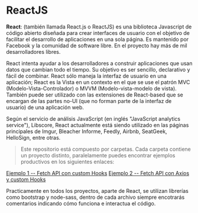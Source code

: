 # ReactJS

**React**: (también llamada React.js o ReactJS) es una biblioteca Javascript de código abierto diseñada para crear interfaces de usuario con el objetivo de facilitar el desarrollo de aplicaciones en una sola página. Es mantenido por Facebook y la comunidad de software libre. En el proyecto hay más de mil desarrolladores libres.

React intenta ayudar a los desarrolladores a construir aplicaciones que usan datos que cambian todo el tiempo. Su objetivo es ser sencillo, declarativo y fácil de combinar. React sólo maneja la interfaz de usuario en una aplicación; React es la Vista en un contexto en el que se use el patrón MVC (Modelo-Vista-Controlador) o MVVM (Modelo-vista-modelo de vista). También puede ser utilizado con las extensiones de React-based que se encargan de las partes no-UI (que no forman parte de la interfaz de usuario) de una aplicación web.

Según el servicio de análisis JavaScript (en inglés "JavaScript analytics service"), Libscore, React actualmente está siendo utilizado en las páginas principales de Imgur, Bleacher Informe, Feedly, Airbnb, SeatGeek, HelloSign, entre otras.

> Este repositorio está compuesto por carpetas. Cada carpeta contiene un proyecto distinto, paralelamente puedes encontrar ejemplos productivos en los siguientes enlaces:

[Ejemplo 1 -- Fetch API con custom Hooks](http://janioisacura.com/gifexpert/)
[Ejemplo 2 -- Fetch API con Axios y custom Hooks](http://janioisacura.com/rickandmorty/)

Practicamente en todos los proyectos, aparte de React, se utilizan librerías como bootstrap y node-sass, dentro de cada archivo siempre encotrarás comentarios indicando cómo funciona e interactua el código.
